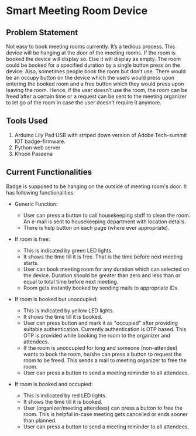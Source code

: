 # Smart Meeting Room Device

## Problem Statement
Not easy to book meeting rooms currently. It’s a tedious process. This device will be hanging at the door of the meeting rooms. If the room is booked the device will display so. Else it will display as empty. The room could be booked for a specified duration by a single button press on the device. Also, sometimes people book the room but don’t use. There would be an occupy button on the device which the users would press upon entering the booked room and a free button which they would press upon leaving the room. Hence, if the user doesn’t use the room, the room can be freed after a certain time or a request can be sent to the meeting organizer to let go of the room in case the user doesn’t require it anymore.

## Tools Used
1. Arduino Lily Pad USB with striped down version of Adobe Tech-summit IOT badge-firmware.
2. Python web server
3. Khoon Paseena

## Current Functionalities

Badge is supposed to be hanging on the outside of meeting room's door. It has following functionalities:
* Generic Function:
	* User can press a button to call housekeeping staff to clean the room. An e-mail is sent to housekeeping department with location details.
	* There is help button on each page (where ever appropriate).
 
* If room is free:
	* This is indicated by green LED lights. 
	* It shows the time till it is free. That is the time before next meeting starts.
	* User can book meeting room for any duration which can selected on the device. Duration should be greater than zero and less than or equal to total time before next meeting.
	* Room gets instantly booked by sending mails to appropriate IDs.

* If room is booked but unoccupied:
	* This is indicated by yellow LED lights. 
	* It shows the time till it is booked.
	* User can press button and mark it as "occupied" after providing suitable authentication. Currently authentication is OTP based. This OTP is provided while booking the room to the organizer and attendees.
	* If the room is unoccupied for long and someone (non-attendee) wants to book the room, he/she can press a button to request the room to be freed. This sends a mail to meeting organizer to free the room.
	* User can press a button to send a meeting reminder to all attendees.
 
* If room is booked and occupied:
	* This is indicated by red LED lights.
	* It shows the time till it is booked.
	* User (organizer/meeting attendees) can press a button to free the room. This is helpful in-case meeting gets cancelled or ends sooner than planned.
	* User can press a button to send a meeting reminder to all attendees.